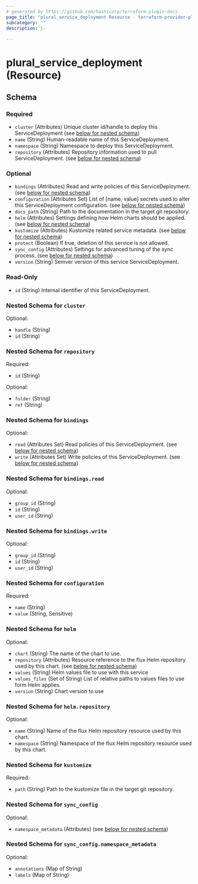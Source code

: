 ```yaml
---
# generated by https://github.com/hashicorp/terraform-plugin-docs
page_title: "plural_service_deployment Resource - terraform-provider-plural"
subcategory: ""
description: |-
  
---
```


# plural_service_deployment (Resource)





<!-- schema generated by tfplugindocs -->
## Schema

### Required

- `cluster` (Attributes) Unique cluster id/handle to deploy this ServiceDeployment (see [below for nested schema](#nestedatt--cluster))
- `name` (String) Human-readable name of this ServiceDeployment.
- `namespace` (String) Namespace to deploy this ServiceDeployment.
- `repository` (Attributes) Repository information used to pull ServiceDeployment. (see [below for nested schema](#nestedatt--repository))

### Optional

- `bindings` (Attributes) Read and write policies of this ServiceDeployment. (see [below for nested schema](#nestedatt--bindings))
- `configuration` (Attributes Set) List of [name, value] secrets used to alter this ServiceDeployment configuration. (see [below for nested schema](#nestedatt--configuration))
- `docs_path` (String) Path to the documentation in the target git repository.
- `helm` (Attributes) Settings defining how Helm charts should be applied. (see [below for nested schema](#nestedatt--helm))
- `kustomize` (Attributes) Kustomize related service metadata. (see [below for nested schema](#nestedatt--kustomize))
- `protect` (Boolean) If true, deletion of this service is not allowed.
- `sync_config` (Attributes) Settings for advanced tuning of the sync process. (see [below for nested schema](#nestedatt--sync_config))
- `version` (String) Semver version of this service ServiceDeployment.

### Read-Only

- `id` (String) Internal identifier of this ServiceDeployment.

<a id="nestedatt--cluster"></a>
### Nested Schema for `cluster`

Optional:

- `handle` (String)
- `id` (String)


<a id="nestedatt--repository"></a>
### Nested Schema for `repository`

Required:

- `id` (String)

Optional:

- `folder` (String)
- `ref` (String)


<a id="nestedatt--bindings"></a>
### Nested Schema for `bindings`

Optional:

- `read` (Attributes Set) Read policies of this ServiceDeployment. (see [below for nested schema](#nestedatt--bindings--read))
- `write` (Attributes Set) Write policies of this ServiceDeployment. (see [below for nested schema](#nestedatt--bindings--write))

<a id="nestedatt--bindings--read"></a>
### Nested Schema for `bindings.read`

Optional:

- `group_id` (String)
- `id` (String)
- `user_id` (String)


<a id="nestedatt--bindings--write"></a>
### Nested Schema for `bindings.write`

Optional:

- `group_id` (String)
- `id` (String)
- `user_id` (String)



<a id="nestedatt--configuration"></a>
### Nested Schema for `configuration`

Required:

- `name` (String)
- `value` (String, Sensitive)


<a id="nestedatt--helm"></a>
### Nested Schema for `helm`

Optional:

- `chart` (String) The name of the chart to use.
- `repository` (Attributes) Resource reference to the flux Helm repository used by this chart. (see [below for nested schema](#nestedatt--helm--repository))
- `values` (String) Helm values file to use with this service
- `values_files` (Set of String) List of relative paths to values files to use form Helm applies.
- `version` (String) Chart version to use

<a id="nestedatt--helm--repository"></a>
### Nested Schema for `helm.repository`

Optional:

- `name` (String) Name of the flux Helm repository resource used by this chart.
- `namespace` (String) Namespace of the flux Helm repository resource used by this chart.



<a id="nestedatt--kustomize"></a>
### Nested Schema for `kustomize`

Required:

- `path` (String) Path to the kustomize file in the target git repository.


<a id="nestedatt--sync_config"></a>
### Nested Schema for `sync_config`

Optional:

- `namespace_metadata` (Attributes) (see [below for nested schema](#nestedatt--sync_config--namespace_metadata))

<a id="nestedatt--sync_config--namespace_metadata"></a>
### Nested Schema for `sync_config.namespace_metadata`

Optional:

- `annotations` (Map of String)
- `labels` (Map of String)
